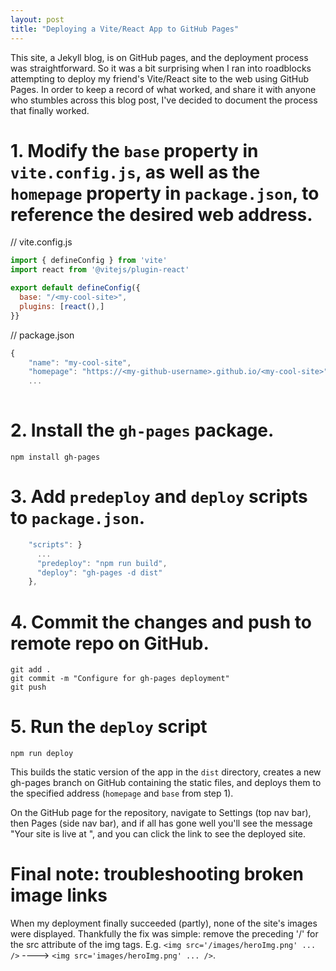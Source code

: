 ```yaml
---
layout: post
title: "Deploying a Vite/React App to GitHub Pages"
---
```

This site, a Jekyll blog, is on GitHub pages, and the deployment process
was straightforward. So it was a bit surprising when I ran into roadblocks attempting to deploy my friend's Vite/React site to the web using GitHub Pages. In order to keep a record of what worked, and share it with anyone who stumbles across this blog post, I've decided to document the process that finally worked.

# 1. Modify the `base` property in `vite.config.js`, as well as the `homepage` property in `package.json`, to reference the desired web address.

// vite.config.js
```javascript
import { defineConfig } from 'vite'
import react from '@vitejs/plugin-react'

export default defineConfig({
  base: "/<my-cool-site>",
  plugins: [react(),]
}}

```

// package.json
```javascript
{
    "name": "my-cool-site",
    "homepage": "https://<my-github-username>.github.io/<my-cool-site>"
    ...
    
```

# 2. Install the `gh-pages` package.

```
npm install gh-pages
```

# 3. Add `predeploy` and `deploy` scripts to `package.json`.

```javascript
    "scripts": }
      ...
      "predeploy": "npm run build",
      "deploy": "gh-pages -d dist"
    },
```

# 4. Commit the changes and push to remote repo on GitHub.

```
git add .
git commit -m "Configure for gh-pages deployment"
git push
```
# 5. Run the `deploy` script

```
npm run deploy
```

This builds the static version of the app in the `dist` directory, creates a new gh-pages branch on GitHub containing the static files, and deploys them to the specified address (`homepage` and `base` from step 1).

On the GitHub page for the repository, navigate to Settings (top nav bar), then Pages (side nav bar), and if all has gone well you'll see the message "Your site is live at <address-you-specified>", and you can click the link to see the deployed site.

# Final note: troubleshooting broken image links

When my deployment finally succeeded (partly), none of the site's images were displayed. Thankfully the fix was simple: remove the preceding '/' for the src attribute of the img tags. E.g. `<img src='/images/heroImg.png' ... />` ----> `<img src='images/heroImg.png' ... />`.





